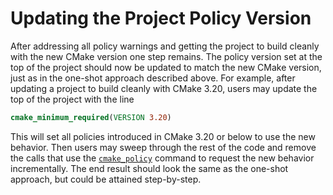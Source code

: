 # Updating the Project Policy Version
After addressing all policy warnings and getting the project to build cleanly with the new CMake version one step remains. The policy version set at the top of the project should now be updated to match the new CMake version, just as in the one-shot approach described above. For example, after updating a project to build cleanly with CMake 3.20, users may update the top of the project with the line
```cmake
cmake_minimum_required(VERSION 3.20)
```

This will set all policies introduced in CMake 3.20 or below to use the new behavior. Then users may sweep through the rest of the code and remove the calls that use the [`cmake_policy`](https://cmake.org/cmake/help/latest/command/cmake_policy.html#command:cmake_policy) command to request the new behavior incrementally. The end result should look the same as the one-shot approach, but could be attained step-by-step.
